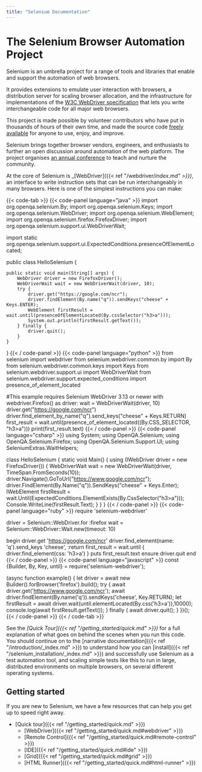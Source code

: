 ```yaml
---
title: "Selenium Documentation"
---
```


# The Selenium Browser Automation Project

Selenium is an umbrella project for a range of tools and libraries 
that enable and support the automation of web browsers. 

It provides extensions to emulate user interaction with browsers,
a distribution server for scaling browser allocation,
and the infrastructure for implementations of the 
[W3C WebDriver specification](//www.w3.org/TR/webdriver/)
that lets you write interchangeable code for all major web browsers.

This project is made possible by volunteer contributors
who have put in thousands of hours of their own time,
and made the source code [freely available](attr.md#license)
for anyone to use, enjoy, and improve.

Selenium brings together browser vendors, engineers, and enthusiasts
to further an open discussion around automation of the web platform.
The project organises [an annual conference](//seleniumconf.com/)
to teach and nurture the community.

At the core of Selenium is _[WebDriver]({{< ref "/webdriver/_index.md" >}})_, 
an interface to write instruction sets that can be run interchangeably in many 
browsers. Here is one of the simplest instructions you can make:

{{< code-tab >}}
  {{< code-panel language="java" >}}
import org.openqa.selenium.By;
import org.openqa.selenium.Keys;
import org.openqa.selenium.WebDriver;
import org.openqa.selenium.WebElement;
import org.openqa.selenium.firefox.FirefoxDriver;
import org.openqa.selenium.support.ui.WebDriverWait;

import static org.openqa.selenium.support.ui.ExpectedConditions.presenceOfElementLocated;

public class HelloSelenium {

    public static void main(String[] args) {
        WebDriver driver = new FirefoxDriver();
        WebDriverWait wait = new WebDriverWait(driver, 10);
        try {
            driver.get("https://google.com/ncr");
            driver.findElement(By.name("q")).sendKeys("cheese" + Keys.ENTER);
            WebElement firstResult = wait.until(presenceOfElementLocated(By.cssSelector("h3>a")));
            System.out.println(firstResult.getText());
        } finally {
            driver.quit();
        }
    }
}
  {{< / code-panel >}}
  {{< code-panel language="python" >}}
from selenium import webdriver
from selenium.webdriver.common.by import By
from selenium.webdriver.common.keys import Keys
from selenium.webdriver.support.ui import WebDriverWait
from selenium.webdriver.support.expected_conditions import presence_of_element_located

#This example requires Selenium WebDriver 3.13 or newer
with webdriver.Firefox() as driver:
    wait = WebDriverWait(driver, 10)
    driver.get("https://google.com/ncr")
    driver.find_element_by_name("q").send_keys("cheese" + Keys.RETURN)
    first_result = wait.until(presence_of_element_located((By.CSS_SELECTOR, "h3>a")))
    print(first_result.text)
  {{< / code-panel >}}
  {{< code-panel language="csharp" >}}
using System;
using OpenQA.Selenium;
using OpenQA.Selenium.Firefox;
using OpenQA.Selenium.Support.UI;
using SeleniumExtras.WaitHelpers;

class HelloSelenium
{
    static void Main()
    {
        using (IWebDriver driver = new FirefoxDriver())
        {
            WebDriverWait wait = new WebDriverWait(driver, TimeSpan.FromSeconds(10));
            driver.Navigate().GoToUrl("https://www.google.com/ncr");
            driver.FindElement(By.Name("q")).SendKeys("cheese" + Keys.Enter);
            IWebElement firstResult = wait.Until(ExpectedConditions.ElementExists(By.CssSelector("h3>a")));
            Console.WriteLine(firstResult.Text);
        }
    }
}
  {{< / code-panel >}}
  {{< code-panel language="ruby" >}}
require 'selenium-webdriver'

driver = Selenium::WebDriver.for :firefox
wait = Selenium::WebDriver::Wait.new(timeout: 10)

begin
  driver.get 'https://google.com/ncr'
  driver.find_element(name: 'q').send_keys 'cheese', :return
  first_result = wait.until { driver.find_element(css: 'h3>a') }
  puts first_result.text
ensure
  driver.quit
end
  {{< / code-panel >}}
  {{< code-panel language="javascript" >}}
const {Builder, By, Key, until} = require('selenium-webdriver');

(async function example() {
    let driver = await new Builder().forBrowser('firefox').build();
    try {
        await driver.get('https://www.google.com/ncr');
        await driver.findElement(By.name('q')).sendKeys('cheese', Key.RETURN);
        let firstResult = await driver.wait(until.elementLocated(By.css('h3>a')),10000);
        console.log(await firstResult.getText());
    } finally {
        await driver.quit();
    }
})();
  {{< / code-panel >}}
{{< / code-tab >}}


See the _[Quick Tour]({{< ref "/getting_started/quick.md" >}})_ for a full explanation
of what goes on behind the scenes when you run this code.
You should continue on to the [narrative documentation]({{< ref "/introduction/_index.md" >}})
to understand how you can [install]({{< ref "/selenium_installation/_index.md" >}}) and
successfully use Selenium as a test automation tool,
and scaling simple tests like this to run
in large, distributed environments on multiple browsers,
on several different operating systems.

## Getting started

If you are new to Selenium,
we have a few resources that can help you
get up to speed right away.

* [Quick tour]({{< ref "/getting_started/quick.md" >}})
  * [WebDriver]({{< ref "/getting_started/quick.md#webdriver" >}})
  * [Remote Control]({{< ref "/getting_started/quick.md#remote-control" >}})
  * [IDE]({{< ref "/getting_started/quick.md#ide" >}})
  * [Grid]({{< ref "/getting_started/quick.md#grid" >}})
  * [HTML Runner]({{< ref "/getting_started/quick.md#html-runner" >}})

